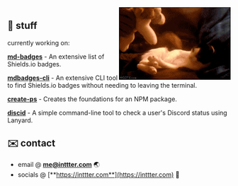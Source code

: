 <img align="right" src=".github/assets/Cat.gif" width="50%" height="50%" />

## 🥽 stuff

currently working on:

<a href="https://github.com/inttter/md-badges">**md-badges**</a> - An extensive list of Shields.io badges.

<a href="https://github.com/inttter/mdbadges-cli">**mdbadges-cli**</a> - An extensive CLI tool to find Shields.io badges without needing to leaving the terminal.

<a href="https://github.com/inttter/create-ps">**create-ps**</a> - Creates the foundations for an NPM package.

<a href="https://github.com/inttter/discid">**discid**</a> - A simple command-line tool to check a user's Discord status using Lanyard.

## ✉️ contact

* email @ [**me@inttter.com**](mailto:me@inttter.com) 🌏
* socials @ [**https://inttter.com**](https://inttter.com) 🔗

